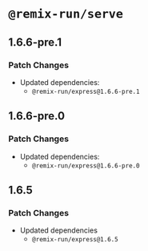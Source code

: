 # `@remix-run/serve`

## 1.6.6-pre.1

### Patch Changes

- Updated dependencies:
  - `@remix-run/express@1.6.6-pre.1`

## 1.6.6-pre.0

### Patch Changes

- Updated dependencies:
  - `@remix-run/express@1.6.6-pre.0`

## 1.6.5

### Patch Changes

- Updated dependencies
  - `@remix-run/express@1.6.5`

